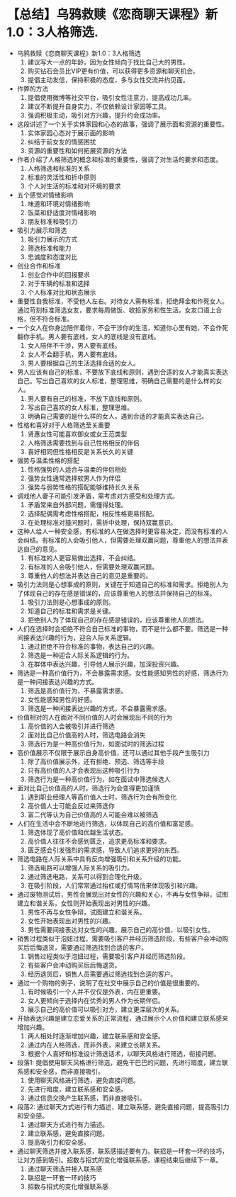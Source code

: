 # 【总结】乌鸦救赎《恋商聊天课程》新1.0：3人格筛选.

-   乌鸦救赎《恋商聊天课程》新1.0：3人格筛选
    1.  建议写大一点的年龄，因为女性倾向于找比自己大的男性。
    2.  购买钻石会员比VIP更有价值，可以获得更多资源和聊天机会。
    3.  提倡主动发信，保持积极的态度，多与女性交流并约见面。
-   作弊的方法
    1.  提倡使用微博等社交平台，吸引女性注意力，提高成功几率。
    2.  建议不断提升自身实力，不仅依赖设计家园等工具。
    3.  强调积极主动，吸引对方兴趣，提升约会成功率。
-   这段讲述了一个关于实体家园和心态的故事，强调了展示面和资源的重要性。
    1.  实体家园心态对于展示面的影响
    2.  纠结于前女友的情感困扰
    3.  资源的重要性和如何拓展资源的方法
-   作者介绍了人格筛选的概念和标准的重要性，强调了对生活的要求和态度。
    1.  人格筛选和标准的关系
    2.  标准的灵活性和折中原则
    3.  个人对生活的标准和对环境的要求
-   五个感觉对情绪影响
    1.  味道和环境对情绪影响
    2.  饭菜和舒适度对情绪影响
    3.  朋友标准和吸引力
-   吸引力展示和筛选
    1.  吸引力展示的方式
    2.  筛选标准和能力
    3.  忠诚度和态度对比
-   创业合作和标准
    1.  创业合作中的回报要求
    2.  对于车辆的标准和选择
    3.  个人标准对比和状态展示
-   重要性自我标准，不受他人左右。对待女人需有标准，拒绝拜金和作死女人。通过苛刻标准筛选女友，要求每周做饭、收拾家务和性生活。女友口语上合格，但不符合标准。
-   一个女人在你身边陪伴着你，不会干涉你的生活，知道你心里有她，不会作死翻你手机。男人要有底线，女人的底线是没有底线。
    1.  女人陪伴不干涉，男人要有底线。
    2.  女人不会翻手机，男人要有底线。
    3.  男人要根据自己的生活选择合适的女人。
-   男人应该有自己的标准，不要放下底线和原则，遇到合适的女人才能真实表达自己。写出自己喜欢的女人标准，整理思维，明确自己需要的是什么样的女人。
    1.  男人要有自己的标准，不放下底线和原则。
    2.  写出自己喜欢的女人标准，整理思维。
    3.  明确自己需要的是什么样的女人，遇到合适的才能真实表达自己。
-   性格和喜好对于人格筛选至关重要
    1.  贤惠女性可能喜欢御女或女王范类型
    2.  人格筛选需要找到与自己性格相反的伴侣
    3.  喜好相同但性格相反是关系长久的关键
-   强势与温柔性格的搭配
    1.  性格强势的人适合与温柔的伴侣相处
    2.  强势女性通常选择软男人作为伴侣
    3.  强势与弱势性格的搭配能够维持长久关系
-   调戏他人妻子可能引发矛盾，需考虑对方感受和处理方式。
    1.  矛盾常来自外部问题，需懂得处理。
    2.  选择配偶需考虑性格搭配，相反性格更易搭配。
    3.  在处理标准对撞问题时，需折中处理，保持双赢意识。
-   这种人给人一种安全感，有标准的人在做选择时更容易决定，而没有标准的人会纠结。有标准的人会吸引他人，但需要处理双赢问题，尊重他人的想法并表达自己的意见。
    1.  有标准的人更容易做出选择，不会纠结。
    2.  有标准的人会吸引他人，但需要处理双赢问题。
    3.  尊重他人的想法并表达自己的意见是重要的。
-   吸引力法则是心想事成的原则，关键在于知道自己的标准和需求。拒绝别人为了体现自己的存在感是错误的，应该尊重他人的想法并保持自己的标准。
    1.  吸引力法则是心想事成的原则。
    2.  知道自己的标准和需求是关键。
    3.  拒绝别人为了体现自己的存在感是错误的，应该尊重他人的想法。
-   人们在选择时会拒绝不符合自己标准的事物，而不是什么都不要。筛选是一种间接表达兴趣的行为，迎合人际关系逻辑。
    1.  通过拒绝不符合标准的事物，表达自己的兴趣。
    2.  筛选是一种迎合人际关系逻辑的行为。
    3.  在群体中表达兴趣，引导他人展示兴趣，加深投资兴趣。
-   筛选是一种高价值行为，不会暴露需求感。女性能感知男性的好感，筛选行为是一种间接表达兴趣的方式。
    1.  筛选是高价值行为，不暴露需求感。
    2.  女性能感知男性的好感。
    3.  筛选是一种间接表达兴趣的方式，不会暴露需求感。
-   价值相对的人在面对不同价值的人时会展现出不同的行为
    1.  高价值的人会被吸引并进行筛选
    2.  面对比自己价值高的人时，筛选电路会消失
    3.  筛选行为是一种高价值行为，如面试时的筛选过程
-   高价值展示不仅限于展示自身高价值，还可以通过其他手段产生吸引力
    1.  除了高价值展示外，还有拒绝、预选、筛选等手段
    2.  只有高价值的人才会表现出这种吸引行为
    3.  筛选行为是一种高价值行为，如在面试中筛选候选人
-   面对比自己价值高的人时，筛选行为会变得更加谨慎
    1.  遇到职业经理人等高价值人士时，筛选行为会有所变化
    2.  高价值人士可能会反过来筛选你
    3.  富二代等认为自己价值高的人可能会难以被筛选
-   人们在生活中会不断地进行筛选，以体现自己的高价值和富足感。
    1.  筛选体现了高价值和优越生活状态。
    2.  高价值人往往不会感到匮乏，追求更高标准和要求。
    3.  匮乏感会引发强烈的需求感，导致人们追求更好的东西。
-   筛选电路在人际关系中具有反向增强吸引和关系升级的功能。
    1.  筛选电路可以增强人际关系的吸引力。
    2.  通过筛选电路，关系可以得到合理化升级。
    3.  在吸引阶段，人们常常通过抬杠或打情骂俏来体现吸引和兴趣。
-   通过废物测试后，男性会展现出对女性的兴趣和关心，不再与女性争辩，试图建立和谐关系，女性则开始表现出对男性的兴趣。
    1.  男性不再与女性争辩，试图建立和谐关系。
    2.  女性开始表现出对男性的兴趣。
    3.  男性需要间接表达对女性的兴趣，展示自己的高价值，以吸引女性。
-   销售过程类似于泡妞过程，需要吸引客户并经历筛选阶段，有些客户会冲动购买后后悔退货，需要通过筛选找到合适的客户。
    1.  销售过程类似于泡妞过程，需要吸引客户并经历筛选阶段。
    2.  有些客户会冲动购买后后悔退货。
    3.  经历退货后，销售人员需要通过筛选找到合适的客户。
-   通过一个购物的例子，说明了在社交中展示自己的价值是很重要的。
    1.  有时候吸引一个人并不仅仅是外表，内在更重要。
    2.  女人更倾向于选择内在优秀的男人作为长期伴侣。
    3.  展示自己的高价值可以吸引对方，建立更深层次的关系。
-   开始表达兴趣是建立恋爱关系的正常流程，通过展示个人价值和建立联系感来增加兴趣。
    1.  两人相处时逐渐增加兴趣，建立联系感和安全感。
    2.  通过内在人格筛选，而非外表，来建立长期关系。
    3.  根据个人喜好和标准设计筛选话术，以聊天风格进行筛选，衔接问题。
-   段落1: 提倡使用聊天风格进行筛选，避免干巴巴的问题，先进行暗度，建立联系感和安全感，而非直接吸引。
    1.  使用聊天风格进行筛选，避免直接问题。
    2.  先进行暗度，建立联系感和安全感。
    3.  通过信息交换产生联系感，而非直接吸引。
-   段落2: 通过聊天方式进行有力描述，建立联系感，避免直接问题，提高吸引力和安全感。
    1.  通过聊天方式进行有力描述。
    2.  建立联系感，避免直接问题。
    3.  提高吸引力和安全感。
-   通过聊天筛选并接入联系感，联系感描述要有力。联招是一环套一环的技巧，让对方感到吸引。招数与招式的变化增强联系感，课程结束后继续下一章。 
    1.  通过聊天筛选并接入联系感
    2.  联招是一环套一环的技巧
    3.  招数与招式的变化增强联系感